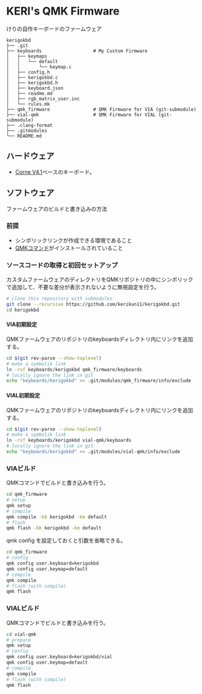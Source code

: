 # KERI's QMK Firmware

けりの自作キーボードのファームウェア

```tree
kerigokbd
├── .git
├── keyboards                   # My Custom Firmware
│   ├── keymaps
│   │   └── default
│   │       └── keymap.c
│   ├── config.h
│   ├── kerigokbd.c
│   ├── kerigokbd.h
│   ├── keyboard.json
│   ├── readme.md
│   ├── rgb_matrix_user.inc
│   └── rules.mk
├── qmk_firmware                # QMK Firmware for VIA (git-submodule)
├── vial-qmk                    # QMK Firmware for VIAL (git-submodule)
├── .clang-format
├── .gitmodules
└── README.md
```

## ハードウェア

- [Corne V4.1](https://github.com/foostan/crkbd)ベースのキーボード。

## ソフトウェア

ファームウェアのビルドと書き込みの方法

### 前提

- シンボリックリンクが作成できる環境であること
- [QMKコマンド](https://docs.qmk.fm/newbs_getting_started)がインストールされていること

### ソースコードの取得と初回セットアップ

カスタムファームウェアのディレクトリをQMKリポジトリの中にシンボリックで追加して、不要な差分が表示されないように無視設定を行う。

```sh
# clone this repository with submodules
git clone --recursive https://github.com/kerikun11/kerigokbd.git
cd kerigokbd
```

#### VIA初期設定

QMKファームウェアのリポジトリのkeyboardsディレクトリ内にリンクを追加する。

```sh
cd $(git rev-parse --show-toplevel)
# make a symbolik link
ln -rsf keyboards/kerigokbd qmk_firmware/keyboards
# locally ignore the link in git
echo "keyboards/kerigokbd" >> .git/modules/qmk_firmware/info/exclude
```

#### VIAL初期設定

QMKファームウェアのリポジトリのkeyboardsディレクトリ内にリンクを追加する。

```sh
cd $(git rev-parse --show-toplevel)
# make a symbolik link
ln -rsf keyboards/kerigokbd vial-qmk/keyboards
# locally ignore the link in git
echo "keyboards/kerigokbd" >> .git/modules/vial-qmk/info/exclude
```

### VIAビルド

QMKコマンドでビルドと書き込みを行う。

```sh
cd qmk_firmware
# setup
qmk setup
# compile
qmk compile -kb kerigokbd -km default
# flash
qmk flash -kb kerigokbd -km default
```

qmk config を設定しておくと引数を省略できる。

```sh
cd qmk_firmware
# config
qmk config user.keyboard=kerigokbd
qmk config user.keymap=default
# compile
qmk compile
# flash (with compile)
qmk flash
```

### VIALビルド

QMKコマンドでビルドと書き込みを行う。

```sh
cd vial-qmk
# prepare
qmk setup
# config
qmk config user.keyboard=kerigokbd/vial
qmk config user.keymap=default
# compile
qmk compile
# flash (with compile)
qmk flash
```
